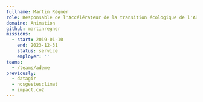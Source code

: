 ```yaml
---
fullname: Martin Régner
role: Responsable de l'Accélérateur de la transition écologique de l'ADEME
domaine: Animation
github: martinregner
missions:
  - start: 2019-01-10
    end: 2023-12-31
    status: service
    employer: ''
teams:
  - /teams/ademe
previously:
  - datagir
  - nosgestesclimat
  - impact.co2
---
```

